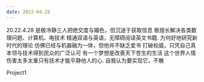 ```yaml
---
date: 2022-04-28
---
```


20.22.4.28
是极冷静三人把绝交度与婚色，但沉迷于获取信息
极擅长解决各类数理问题、计算机、电技术
精通双语与英语，无障碍阅读英文书籍.
为何好地研究新时代的理论
仿佛已经与机器融为一体，但他并不缺乏爱书
打破权威，只凭自己真本领与技术得到民众的广泛认可
有一个梦想是改善天下苍生的生活
这个世界人情伤害太多太重只有技术才能平静他人的心.
自我认为要实现它。不散

Project1
